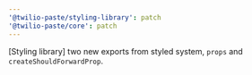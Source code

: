 ```yaml
---
'@twilio-paste/styling-library': patch
'@twilio-paste/core': patch
---
```


[Styling library] two new exports from styled system, `props` and `createShouldForwardProp`.
